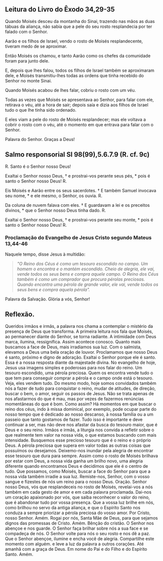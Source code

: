 ## Leitura do Livro do Êxodo 34,29-35

Quando Moisés desceu da montanha do Sinai,
trazendo nas mãos as duas tábuas da aliança,
não sabia que a pele do seu rosto resplandecia
por ter falado com o Senhor.

Aarão e os filhos de Israel,
vendo o rosto de Moisés resplandecente,
tiveram medo de se aproximar.

Então Moisés os chamou,
e tanto Aarão como os chefes
da comunidade foram para junto dele.

E, depois que lhes falou,
todos os filhos de Israel também se aproximaram dele,
e Moisés transmitiu-lhes todas as ordens
que tinha recebido do Senhor no monte Sinai.

Quando Moisés acabou de lhes falar,
cobriu o rosto com um véu.

Todas as vezes que Moisés se apresentava ao Senhor,
para falar com ele,
retirava o véu, até a hora de sair;
depois saía e dizia aos filhos de Israel
tudo o que lhe tinha sido ordenado.

E eles viam a pele do rosto de Moisés resplandecer;
mas ele voltava a cobrir o rosto com o véu,
até o momento em que entrava para falar com o Senhor.

Palavra do Senhor. Graças a Deus!

## Salmo responsorial  Sl 98(99),5.6.7.9 (R. cf. 9c)

R. Santo é o Senhor nosso Deus!

Exaltai o Senhor nosso Deus, †
e prostrai-vos perante seus pés, *
pois é santo o Senhor nosso Deus! R.

Eis Moisés e Aarão entre os seus sacerdotes. †
E também Samuel invocava seu nome, *
e ele mesmo, o Senhor, os ouvia. R.

Da coluna de nuvem falava com eles. †
E guardavam a lei e os preceitos divinos, *
que o Senhor nosso Deus tinha dado. R.

Exaltai o Senhor nosso Deus, †
e prostrai-vos perante seu monte, *
pois é santo o Senhor nosso Deus! R.

### Proclamação do Evangelho de Jesus Cristo segundo Mateus 13,44-46

Naquele tempo, disse Jesus à multidão:

>*"O Reino dos Céus é como um tesouro escondido no campo.
Um homem o encontra e o mantém escondido.
Cheio de alegria, ele vai, vende todos os seus bens
e compra aquele campo.
O Reino dos Céus também é como um comprador
que procura pérolas preciosas.
Quando encontra uma pérola de grande valor,
ele vai, vende todos os seus bens
e compra aquela pérola".*

Palavra da Salvação. Glória a vós, Senhor!

## Reflexão.

Queridos irmãos e irmãs, a palavra nos
chama a contemplar o mistério da
presença de Deus que transforma.
A primeira leitura nos fala que Moisés,
ao permanecer diante do Senhor, se torna
radiante.
A intimidade com Deus marca, ilumina,
ressignifica.
Assim acontece conosco. Quanto mais
buscamos a face de Deus, mais irradiamos
sua luz. Com o salmista, elevamos a Deus
uma bela oração de louvor. Proclamamos
que nosso Deus é santo, próximo e digno
de adoração.
Exaltai o Senhor porque ele é santo.
Essa é a nossa resposta diante da
majestade divina.
No evangelho de hoje, Jesus usa imagens
simples e poderosas para nos falar do
reino. Um tesouro escondido, uma pérola
preciosa. Quem os encontra vende tudo o
que tem para conseguir comprar a pérola
e o campo onde está o tesouro.
Veja, eles vendem tudo. Do mesmo modo,
hoje somos convidados também nós a fazer
de tudo para conquistar o reino, mudar
de atitudes,
de direção, buscar o bem, o amor, seguir
os passos de Jesus. Não se trata apenas
de nos afastarmos do que é mau, mas por
vezes de fazermos renúncias momentâneas
do que é bom.
Como assim? Há momentos em que buscar o
reino dos céus, indo à missa dominical,
por exemplo, pode ocupar parte do nosso
tempo que é dedicado ao nosso descanso,
à nossa família ou a um passeio que
tanto gostamos de fazer. Tudo isso é
importante e deve continuar a ser, mas
não deve nos afastar da busca do tesouro
maior, que é Deus e o seu reino. Irmãos
e irmãs, a liturgia nos convida a
refletir sobre o que realmente tem valor
na nossa vida, o que estamos buscando
com mais intensidade.
Busquemos esse precioso tesouro que é o
reino e o próprio Deus. A pérola
preciosa que supera em valor todas as
outras coisas que possuímos ou
desejamos.
Deixemo-nos inundar pela alegria de
encontrar esse tesouro que dura para
sempre.
Assim como o rosto de Moisés brilhava
por estar com Deus, a nossa vida ganha
um brilho novo, uma alegria diferente
quando encontramos Deus e decidimos que
ele é o centro de tudo. Que possamos,
como Moisés, buscar a face do Senhor
para que a nossa vida também irradie a
sua luz.
Remiste-nos, Senhor, com o vosso sangue
e fizestes de nós um reino para o nosso
Deus.
Oração.
Senhor nosso Deus, vós que resplandeceis
no rosto de Moisés, revelai-vos a nós
também em cada gesto de amor e em cada
palavra proclamada.
Dai-nos um coração apaixonado por vós,
que saiba reconhecer o valor do reino,
que é abandonar tudo por vossa presença.
Que a vossa luz brilhe em nós, como
brilhou no servo da antiga aliança, e
que o Espírito Santo nos conduza a
sempre priorizar a pérola preciosa do
vosso amor. Por Cristo, nosso Senhor.
Amém.
Rogai por nós, Santa Mãe de Deus, para
que sejamos dignos das promessas de
Cristo. Amém.
Bênção do cristão.
O Senhor nos abençoe e nos guarde. O
Senhor faça brilhar sobre nós a sua face
e se compadeça de nós. O Senhor volte
para nós o seu rosto e nos dê a paz. Que
o Senhor abençoe, ilumine e encha você
de alegria. Compartilhe este momento com
alguém. e leve a luz da palavra a outros
corações. Até amanhã com a graça de
Deus.
Em nome
do Pai e do Filho
e do Espírito
Santo.
Amém.
